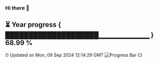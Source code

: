 ### Hi there 👋
⏳ Year progress { ████████████████████▁▁▁▁▁▁▁▁▁▁ } 68.99 %
---
⏰ Updated on Mon, 09 Sep 2024 12:14:29 GMT
![Progress Bar CI](https://github.com/Moyi321/Moyi321/workflows/Progress%20Bar%20CI/badge.svg)
